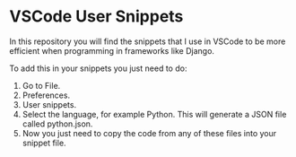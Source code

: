 # VSCode User Snippets
In this repository you will find the snippets that I use in VSCode to be more efficient when programming in frameworks like Django.

To add this in your snippets you just need to do:
1. Go to File.
2. Preferences.
3. User snippets.
4. Select the language, for example Python. This will generate a JSON file called python.json.
5. Now you just need to copy the code from any of these files into your snippet file.

